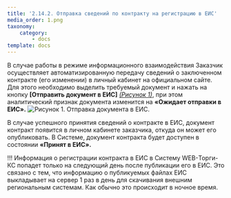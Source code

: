 ```yaml
---
title: '2.14.2. Отправка сведений по контракту на регистрацию в ЕИС'
media_order: 1.png
taxonomy:
    category:
        - docs
template: docs
---
```


В случае работы в режиме информационного взаимодействия Заказчик осуществляет автоматизированную передачу сведений о заключенном контракте (его изменении) в личный кабинет на официальном сайте.
Для этого необходимо выделить требуемый документ и нажать на кнопку **[Отправить документ в ЕИС]** *[(Рисунок 1)](#ris-01)*, при этом аналитический признак документа изменится на **«Ожидает отправки в ЕИС».**
![Рисунок 1. Отправка документа в ЕИС.](1.png?id=ris-01)

В случае успешного принятия сведений о контракте в ЕИС, документ контракт появится в личном кабинете заказчика, откуда он может его опубликовать. В Системе, документ контракта будет доступен в состоянии **«Принят в ЕИС».**

!!! Информация о регистрации контракта в ЕИС в Систему WEB-Торги-КС попадет только на следующий день после публикации его в ЕИС. Это связано с тем, что информацию о публикуемых файлах ЕИС выкладывает на сервер 1 раз в день для скачивания внешним региональным системам. Как обычно это происходит в ночное время.

